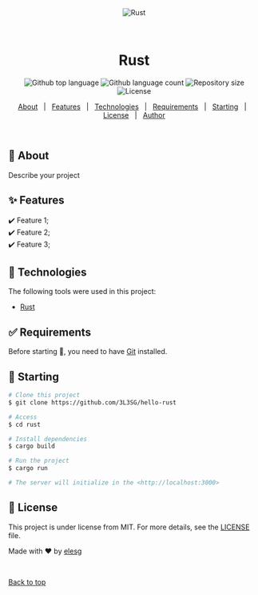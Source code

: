 <div align="center" id="top"> 
  <img src="./.github/app.gif" alt="Rust" />

  &#xa0;

  <!-- <a href="https://rust.netlify.app">Demo</a> -->
</div>

<h1 align="center">Rust</h1>

<p align="center">
  <img alt="Github top language" src="https://img.shields.io/github/languages/top/3L3SG/hello-rust?color=56BEB8">

  <img alt="Github language count" src="https://img.shields.io/github/languages/count/3L3SG/hello-rust?color=56BEB8">

  <img alt="Repository size" src="https://img.shields.io/github/repo-size/3L3SG/hello-rust?color=56BEB8">

  <img alt="License" src="https://img.shields.io/github/license/3L3SG/hello-rust?color=56BEB8">

  <!-- <img alt="Github issues" src="https://img.shields.io/github/issues/{{YOUR_GITHUB_USERNAME}}/rust?color=56BEB8" /> -->

  <!-- <img alt="Github forks" src="https://img.shields.io/github/forks/{{YOUR_GITHUB_USERNAME}}/rust?color=56BEB8" /> -->

  <!-- <img alt="Github stars" src="https://img.shields.io/github/stars/{{YOUR_GITHUB_USERNAME}}/rust?color=56BEB8" /> -->
</p>

<!-- Status -->

<!-- <h4 align="center"> 
	🚧  Rust 🚀 Under construction...  🚧
</h4> 

<hr> -->

<p align="center">
  <a href="#dart-about">About</a> &#xa0; | &#xa0; 
  <a href="#sparkles-features">Features</a> &#xa0; | &#xa0;
  <a href="#rocket-technologies">Technologies</a> &#xa0; | &#xa0;
  <a href="#white_check_mark-requirements">Requirements</a> &#xa0; | &#xa0;
  <a href="#checkered_flag-starting">Starting</a> &#xa0; | &#xa0;
  <a href="#memo-license">License</a> &#xa0; | &#xa0;
  <a href="https://github.com/3L3SG" target="_blank">Author</a>
</p>

<br>

## :dart: About ##

Describe your project

## :sparkles: Features ##

:heavy_check_mark: Feature 1;\
:heavy_check_mark: Feature 2;\
:heavy_check_mark: Feature 3;

## :rocket: Technologies ##

The following tools were used in this project:


- [Rust](https://www.rust-lang.org)

## :white_check_mark: Requirements ##

Before starting :checkered_flag:, you need to have [Git](https://git-scm.com) installed.

## :checkered_flag: Starting ##

```bash
# Clone this project
$ git clone https://github.com/3L3SG/hello-rust

# Access
$ cd rust

# Install dependencies
$ cargo build

# Run the project
$ cargo run

# The server will initialize in the <http://localhost:3000>
```

## :memo: License ##

This project is under license from MIT. For more details, see the [LICENSE](LICENSE.md) file.


Made with :heart: by <a href="https://github.com/3L3SG" target="_blank">elesg</a>

&#xa0;

<a href="#top">Back to top</a>

